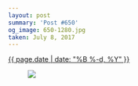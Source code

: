 ```yaml
---
layout: post
summary: 'Post #650'
og_image: 650-1280.jpg
taken: July 8, 2017
---
```


<div class="post">
 <time>
  <a href="/650">
   {{ page.date | date: "%B %-d, %Y" }}
  </a>
 </time>
 <a href="/650">
  <figure data-taken="7/8/2017">
   <img sizes="(min-width: 700px) 50vw, calc(100vw - 2rem)" src="{{ site.assets_url }}/650-640.jpg" srcset="{{ site.assets_url }}/650-320.jpg 320w, {{ site.assets_url }}/650-640.jpg 640w, {{ site.assets_url }}/650-960.jpg 960w, {{ site.assets_url }}/650-1280.jpg 1280w"/>
  </figure>
 </a>
</div>
